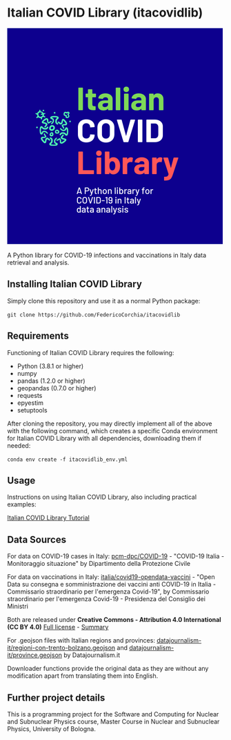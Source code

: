 # Italian COVID Library (itacovidlib)
![Italian COVID Library logo](https://github.com/FedericoCorchia/Italian_COVID_Library/blob/main/logo.png)

A Python library for COVID-19 infections and vaccinations in Italy data retrieval and analysis.

## Installing Italian COVID Library
Simply clone this repository and use it as a normal Python package:

`git clone https://github.com/FedericoCorchia/itacovidlib`

## Requirements
Functioning of Italian COVID Library requires the following:
- Python (3.8.1 or higher)
- numpy
- pandas (1.2.0 or higher)
- geopandas (0.7.0 or higher)
- requests
- epyestim
- setuptools

After cloning the repository, you may directly implement all of the above with the following command, which creates a specific Conda environment for Italian COVID Library with all dependencies, downloading them if needed:

`conda env create -f itacovidlib_env.yml`

## Usage
Instructions on using Italian COVID Library, also including practical examples:

[Italian COVID Library Tutorial](https://github.com/FedericoCorchia/Italian_COVID_Library/blob/main/Tutorial.ipynb)

## Data Sources
For data on COVID-19 cases in Italy: [pcm-dpc/COVID-19](https://github.com/pcm-dpc/COVID-19) - "COVID-19 Italia - Monitoraggio situazione" by Dipartimento della Protezione Civile

For data on vaccinations in Italy: [italia/covid19-opendata-vaccini](https://github.com/italia/covid19-opendata-vaccini) - "Open Data su consegna e somministrazione dei vaccini anti COVID-19 in Italia - Commissario straordinario per l'emergenza Covid-19", by Commissario straordinario per l'emergenza Covid-19 - Presidenza del Consiglio dei Ministri

Both are released under **Creative Commons - Attribution 4.0 International (CC BY 4.0)** [Full license](https://creativecommons.org/licenses/by/4.0/legalcode) - [Summary](https://creativecommons.org/licenses/by/4.0/deed.en)

For .geojson files with Italian regions and provinces: [datajournalism-it/regioni-con-trento-bolzano.geojson](https://gist.github.com/datajournalism-it/f1abb68e718b54f6a0fe) and [datajournalism-it/province.geojson](https://gist.github.com/datajournalism-it/212e7134625fbee6f9f7) by Datajournalism.it

Downloader functions provide the original data as they are without any modification apart from translating them into English.

## Further project details
This is a programming project for the Software and Computing for Nuclear and Subnuclear Physics course, Master Course in Nuclear and Subnuclear Physics, University of Bologna.
